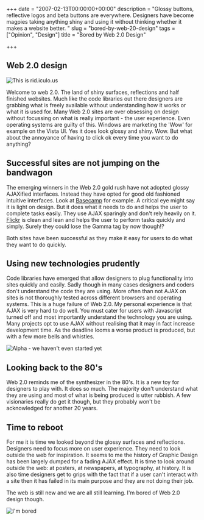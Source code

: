 +++
date = "2007-02-13T00:00:00+00:00"
description = "Glossy buttons, reflective logos and beta buttons are everywhere. Designers have become magpies taking anything shiny and using it without thinking whether it makes a website better. "
slug = "bored-by-web-20-design"
tags = ["Opinion", "Design"]
title = "Bored by Web 2.0 Design"

+++

## Web 2.0 design 

![This is rid.iculo.us][1] 

Welcome to web 2.0. The land of shiny surfaces, reflections and half finished websites. Much like the code libraries out there designers are grabbing what is freely available without understanding how it works or what it is used for. Many Web 2.0 sites are over obsessing on design without focussing on what is really important - the user experience. Even operating systems are guilty of this. Windows are marketing the 'Wow' for example on the Vista UI. Yes it does look glossy and shiny. Wow. But what about the annoyance of having to click ok every time you want to do anything?

## Successful sites are not jumping on the bandwagon

The emerging winners in the Web 2.0 gold rush have not adopted glossy AJAXified interfaces. Instead they have opted for good old fashioned intuitive interfaces. Look at [Basecamp][2] for example. A critical eye might say it is light on design. But it does what it needs to do and helps the user to complete tasks easily. They use AJAX sparingly and don't rely heavily on it. [Flickr][3] is clean and lean and helps the user to perform tasks quickly and simply. Surely they could lose the Gamma tag by now though!? 

Both sites have been successful as they make it easy for users to do what they want to do quickly.

## Using new technologies prudently

Code libraries have emerged that allow designers to plug functionality into sites quickly and easily. Sadly though in many cases designers and coders don't understand the code they are using. More often than not AJAX on sites is not thoroughly tested across different browsers and operating systems. This is a huge failure of Web 2.0. My personal experience is that AJAX is very hard to do well. You must cater for users with Javascript turned off and most importantly understand the technology you are using. Many projects opt to use AJAX without realising that it may in fact increase development time. As the deadline looms a worse product is produced, but with a few more bells and whistles.

![Alpha - we haven't even started yet][4] 

## Looking back to the 80's

Web 2.0 reminds me of the synthesizer in the 80's. It is a new toy for designers to play with. It does so much. The majority don't understand what they are using and most of what is being produced is utter rubbish. A few visionaries really do get it though, but they probably won't be acknowledged for another 20 years. 

## Time to reboot

For me it is time we looked beyond the glossy surfaces and reflections. Designers need to focus more on user experience. They need to look outside the web for inspiration. It seems to me the history of Graphic Design has been largely dumped for a fading AJAX effect. It is time to look around outside the web: at posters, at newspapers, at typography, at history. It is also time designers get to grips with the fact that if a user can't interact with a site then it has failed in its main purpose and they are not doing their job.

The web is still new and we are all still learning. I'm bored of Web 2.0 design though.

![I'm bored][5]

 [1]: /images/articles/ridiculous.png 
 [2]: http://www.basecamphq.com/
 [3]: http://www.flickr.com/
 [4]: /images/articles/alpha.png 
 [5]: /images/articles/bored.png 

